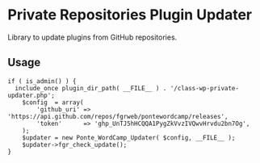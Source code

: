 # Private Repositories Plugin Updater
Library to update plugins from GitHub repositories.

## Usage
```
if ( is_admin() ) {
  include_once plugin_dir_path( __FILE__ ) . '/class-wp-private-updater.php';
	$config  = array(
		'github_uri' => 'https://api.github.com/repos/fgrweb/pontewordcamp/releases',
		'token'      => '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',
	);
	$updater = new Ponte_WordCamp_Updater( $config, __FILE__ );
	$updater->fgr_check_update();
}
```
